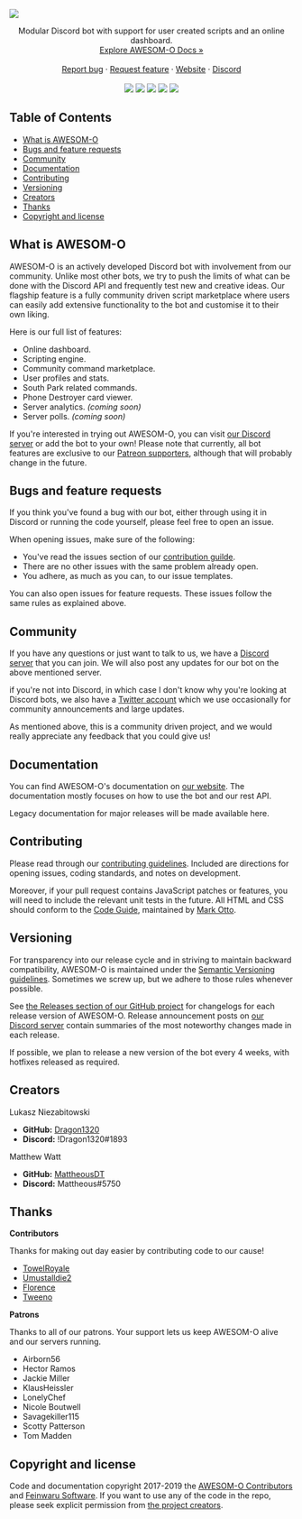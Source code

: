 ![](https://cdn.discordapp.com/attachments/427938626387574784/535542610492915723/funky_boii_logo.png)
<div align="center">
  <p>
    Modular Discord bot with support for user created scripts and an online dashboard.
    <br>
    <a href="https://awesomo.feinwaru.com/docs/welcome">Explore AWESOM-O Docs »</a>
    <br>
    <br>
    <a href="https://github.com/feinwarusoftware/awesomobot/issues/new?assignees=&labels=bug&template=bug_report.md&title=">Report bug</a>
    ·
    <a href="https://github.com/feinwarusoftware/awesomobot/issues/new?assignees=&labels=feature&template=feature_request.md&title=">Request feature</a>
    ·
    <a href="https://awesomo.feinwaru.com">Website</a>
    ·
    <a href="https://discord.feinwaru.com">Discord</a>
    <br>
    <br>
    <img src="https://img.shields.io/github/release/feinwarusoftware/awesomobot.svg?style=flat-square" />
    <img src="https://img.shields.io/github/issues/feinwarusoftware/awesomobot.svg?style=flat-square" />
    <img src="https://img.shields.io/github/languages/top/feinwarusoftware/awesomobot.svg?colorB=d9ba0f&style=flat-square" />
    <img src="https://img.shields.io/uptimerobot/ratio/m780640679-50840414a2d2d606badf5c61.svg?label=api%20uptime&style=flat-square" />
    <img src="https://img.shields.io/discord/438701535208275978.svg?style=flat-square" />
    
  </p>
</div>

## Table of Contents

- [What is AWESOM-O](#what-is-awesom-o)
- [Bugs and feature requests](#bugs-and-feature-requests)
- [Community](#community)
- [Documentation](#documentation)
- [Contributing](#contributing)
- [Versioning](#versioning)
- [Creators](#creators)
- [Thanks](#thanks)
- [Copyright and license](#copyright-and-license)

## What is AWESOM-O

AWESOM-O is an actively developed Discord bot with involvement from our community. Unlike most other bots, we try to push the limits of what can be done with the Discord API and frequently test new and creative ideas. Our flagship feature is a fully community driven script marketplace where users can easily add extensive functionality to the bot and customise it to their own liking.

Here is our full list of features:
- Online dashboard.
- Scripting engine.
- Community command marketplace.
- User profiles and stats.
- South Park related commands.
- Phone Destroyer card viewer.
- Server analytics. *(coming soon)*
- Server polls. *(coming soon)*

If you're interested in trying out AWESOM-O, you can visit [our Discord server](https://awesomo.feinwaru.com) or add the bot to your own! Please note that currently, all bot features are exclusive to our [Patreon supporters](https://www.patreon.com/awesomo), although that will probably change in the future.

## Bugs and feature requests

If you think you've found a bug with our bot, either through using it in Discord or running the code yourself, please feel free to open an issue.

When opening issues, make sure of the following:
- You've read the issues section of our [contribution guilde](#contributing).
- There are no other issues with the same problem already open.
- You adhere, as much as you can, to our issue templates.

You can also open issues for feature requests. These issues follow the same rules as explained above.

## Community

If you have any questions or just want to talk to us, we have a [Discord server](https://discord.feinwaru.com) that you can join. We will also post any updates for our bot on the above mentioned server.

if you're not into Discord, in which case I don't know why you're looking at Discord bots, we also have a [Twitter account](https://twitter.com/feinwaru) which we use occasionally for community announcements and large updates.

As mentioned above, this is a community driven project, and we would really appreciate any feedback that you could give us!

## Documentation

You can find AWESOM-O's documentation on [our website](https://awesomo.feinwaru.com/docs/welcome). The documentation mostly focuses on how to use the bot and our rest API.

Legacy documentation for major releases will be made available here.

## Contributing

Please read through our [contributing guidelines](https://github.com/feinwarusoftware/awesomobot/blob/master/CONTRIBUTING.md). Included are directions for opening issues, coding standards, and notes on development.

Moreover, if your pull request contains JavaScript patches or features, you will need to include the relevant unit tests in the future. All HTML and CSS should conform to the [Code Guide](https://github.com/mdo/code-guide), maintained by [Mark Otto](https://github.com/mdo).

## Versioning

For transparency into our release cycle and in striving to maintain backward compatibility, AWESOM-O is maintained under the [Semantic Versioning guidelines](https://semver.org/). Sometimes we screw up, but we adhere to those rules whenever possible.

See [the Releases section of our GitHub project](https://github.com/feinwarusoftware/awesomobot/releases) for changelogs for each release version of AWESOM-O. Release announcement posts on [our Discord server](https://discord.feinwaru.com) contain summaries of the most noteworthy changes made in each release.

If possible, we plan to release a new version of the bot every 4 weeks, with hotfixes released as required.

## Creators

Lukasz Niezabitowski
- **GitHub:** [Dragon1320](https://github.com/Dragon1320)
- **Discord:** !Dragon1320#1893

Matthew Watt
- **GitHub:** [MattheousDT](https://github.com/MattheousDT)
- **Discord:** Mattheous#5750

## Thanks

**Contributors**

Thanks for making out day easier by contributing code to our cause!
- [TowelRoyale](https://github.com/TowelRoyale)
- [Umustalldie2](https://github.com/Umustalldie2)
- [Florence](https://github.com/superfloree)
- [Tweeno](https://github.com/iTweeno)

**Patrons**

Thanks to all of our patrons. Your support lets us keep AWESOM-O alive and our servers running.
- Airborn56
- Hector Ramos
- Jackie Miller
- KlausHeissler
- LonelyChef
- Nicole Boutwell
- Savagekiller115
- Scotty Patterson
- Tom Madden

## Copyright and license

Code and documentation copyright 2017-2019 the [AWESOM-O Contributors](https://github.com/feinwarusoftware/awesomobot/graphs/contributors) and [Feinwaru Software](https://github.com/feinwarusoftware). If you want to use any of the code in the repo, please seek explicit permission from [the project creators](#creators).

